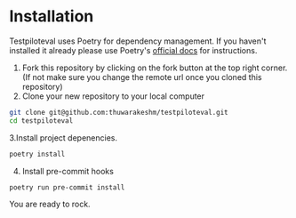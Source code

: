 # Installation

Testpiloteval uses Poetry for dependency management. If you haven't installed it already please use Poetry's [official docs](https://python-poetry.org/docs/#installation) for instructions.

1. Fork this repository by clicking on the fork button at the top right corner. (If not make sure you change the remote url once you cloned this repository)
2. Clone your new repository to your local computer

```bash
git clone git@github.com:thuwarakeshm/testpiloteval.git
cd testpiloteval
```

3.Install project depenencies.

```bash
poetry install
```

4. Install pre-commit hooks

```bash
poetry run pre-commit install
```

You are ready to rock.
